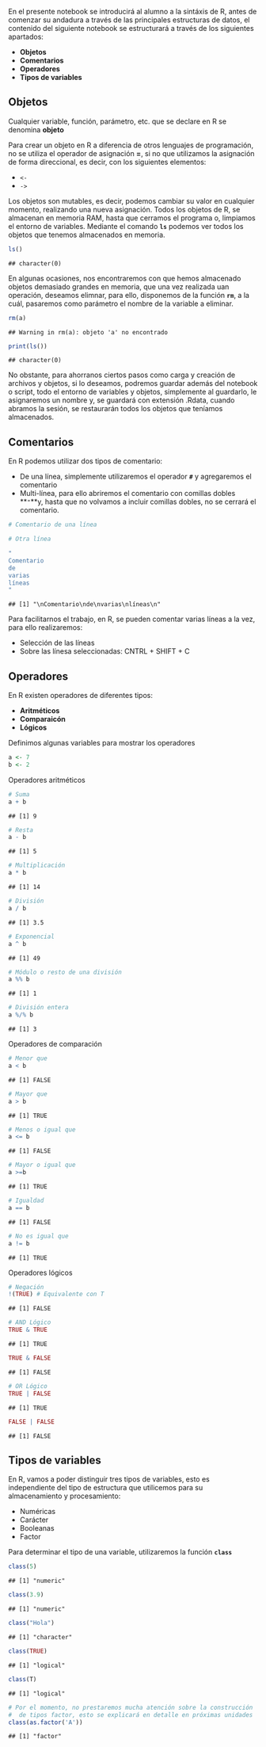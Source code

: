 En el presente notebook se introducirá al alumno a la sintáxis de R,
antes de comenzar su andadura a través de las principales estructuras de
datos, el contenido del siguiente notebook se estructurará a través de
los siguientes apartados:

-   **Objetos**
-   **Comentarios**
-   **Operadores**
-   **Tipos de variables**

## Objetos

Cualquier variable, función, parámetro, etc. que se declare en R se
denomina **objeto**

Para crear un objeto en R a diferencia de otros lenguajes de
programación, no se utiliza el operador de asignación **=**, si no que
utilizamos la asignación de forma direccional, es decir, con los
siguientes elementos:

-   `<-`
-   `->`

Los objetos son mutables, es decir, podemos cambiar su valor en
cualquier momento, realizando una nueva asignación. Todos los objetos de
R, se almacenan en memoria RAM, hasta que cerramos el programa o,
limpiamos el entorno de variables. Mediante el comando **`ls`** podemos
ver todos los objetos que tenemos almacenados en memoria.

``` r
ls()
```

    ## character(0)

En algunas ocasiones, nos encontraremos con que hemos almacenado objetos
demasiado grandes en memoria, que una vez realizada uan operación,
deseamos elimnar, para ello, disponemos de la función **`rm`**, a la
cuál, pasaremos como parámetro el nombre de la variable a eliminar.

``` r
rm(a)
```

    ## Warning in rm(a): objeto 'a' no encontrado

``` r
print(ls())
```

    ## character(0)

No obstante, para ahorranos ciertos pasos como carga y creación de
archivos y objetos, si lo deseamos, podremos guardar además del notebook
o script, todo el entorno de variables y objetos, simplemente al
guardarlo, le asignaremos un nombre y, se guardará con extensión .Rdata,
cuando abramos la sesión, se restaurarán todos los objetos que teníamos
almacenados.

## Comentarios

En R podemos utilizar dos tipos de comentario:

-   De una línea, simplemente utilizaremos el operador **`#`** y
    agregaremos el comentario
-   Multi-línea, para ello abriremos el comentario con comillas dobles
    **`"`**y, hasta que no volvamos a incluir comillas dobles, no se
    cerrará el comentario.

``` r
# Comentario de una línea

# Otra línea
```

``` r
"
Comentario
de
varias
líneas
"
```

    ## [1] "\nComentario\nde\nvarias\nlíneas\n"

Para facilitarnos el trabajo, en R, se pueden comentar varias líneas a
la vez, para ello realizaremos:

-   Selección de las líneas
-   Sobre las línesa seleccionadas: CNTRL + SHIFT + C

## Operadores

En R existen operadores de diferentes tipos:

-   **Aritméticos**
-   **Comparaicón**
-   **Lógicos**

Definimos algunas variables para mostrar los operadores

``` r
a <- 7
b <- 2
```

Operadores aritméticos

``` r
# Suma
a + b
```

    ## [1] 9

``` r
# Resta
a - b
```

    ## [1] 5

``` r
# Multiplicación
a * b
```

    ## [1] 14

``` r
# División
a / b
```

    ## [1] 3.5

``` r
# Exponencial
a ^ b
```

    ## [1] 49

``` r
# Módulo o resto de una división
a %% b
```

    ## [1] 1

``` r
# División entera
a %/% b
```

    ## [1] 3

Operadores de comparación

``` r
# Menor que 
a < b
```

    ## [1] FALSE

``` r
# Mayor que
a > b
```

    ## [1] TRUE

``` r
# Menos o igual que
a <= b
```

    ## [1] FALSE

``` r
# Mayor o igual que
a >=b
```

    ## [1] TRUE

``` r
# Igualdad
a == b
```

    ## [1] FALSE

``` r
# No es igual que
a != b
```

    ## [1] TRUE

Operadores lógicos

``` r
# Negación
!(TRUE) # Equivalente con T
```

    ## [1] FALSE

``` r
# AND Lógico
TRUE & TRUE
```

    ## [1] TRUE

``` r
TRUE & FALSE
```

    ## [1] FALSE

``` r
# OR Lógico
TRUE | FALSE
```

    ## [1] TRUE

``` r
FALSE | FALSE
```

    ## [1] FALSE

## Tipos de variables

En R, vamos a poder distinguir tres tipos de variables, esto es
independiente del tipo de estructura que utilicemos para su
almacenamiento y procesamiento:

-   Numéricas
-   Carácter
-   Booleanas
-   Factor

Para determinar el tipo de una variable, utilizaremos la función
**`class`**

``` r
class(5)
```

    ## [1] "numeric"

``` r
class(3.9)
```

    ## [1] "numeric"

``` r
class("Hola")
```

    ## [1] "character"

``` r
class(TRUE)
```

    ## [1] "logical"

``` r
class(T)
```

    ## [1] "logical"

``` r
# Por el momento, no prestaremos mucha atención sobre la construcción
#  de tipos factor, esto se explicará en detalle en próximas unidades
class(as.factor('A'))
```

    ## [1] "factor"
